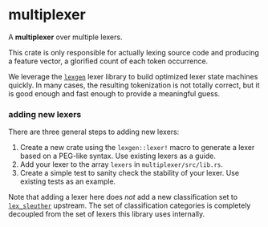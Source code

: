 # multiplexer

A **multiplexer** over multiple lexers. 

This crate is only responsible for actually lexing source code and producing a feature vector, a glorified count of each token occurrence.

We leverage the [`lexgen`](https://github.com/osa1/lexgen) lexer library to build optimized lexer state machines quickly. In many cases, the resulting tokenization is not totally correct, but it is good enough and fast enough to provide a meaningful guess.

### adding new lexers

There are three general steps to adding new lexers:

1. Create a new crate using the `lexgen::lexer!` macro to generate a lexer based on a PEG-like syntax. Use existing lexers as a guide.
2. Add your lexer to the array `lexers` in `multiplexer/src/lib.rs`. 
3. Create a simple test to sanity check the stability of your lexer. Use existing tests as an example.

Note that adding a lexer here does *not* add a new classification set to [`lex_sleuther`](../../README.md) upstream.
The set of classification categories is completely decoupled from the set of lexers this library uses internally. 